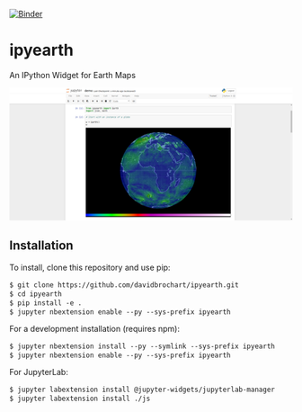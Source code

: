 [![Binder](https://mybinder.org/badge.svg)](https://mybinder.org/v2/gh/davidbrochart/ipyearth/master?filepath=examples%2Fdemo.ipynb)

ipyearth
===============================

An IPython Widget for Earth Maps

![alt text](examples/example.png)

Installation
------------

To install, clone this repository and use pip:

    $ git clone https://github.com/davidbrochart/ipyearth.git
    $ cd ipyearth
    $ pip install -e .
    $ jupyter nbextension enable --py --sys-prefix ipyearth


For a development installation (requires npm):

    $ jupyter nbextension install --py --symlink --sys-prefix ipyearth
    $ jupyter nbextension enable --py --sys-prefix ipyearth

For JupyterLab:

    $ jupyter labextension install @jupyter-widgets/jupyterlab-manager
    $ jupyter labextension install ./js
